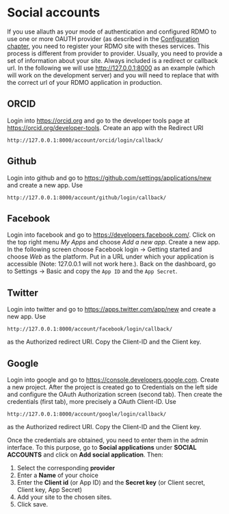 # Social accounts

If you use allauth as your mode of authentication and configured RDMO to use one or more OAUTH provider (as described in the [Configuration chapter](/configuration/authentication/allauth), you need to register your RDMO site with theses services. This process is different from provider to provider. Usually, you need to provide a set of information about your site. Always included is a redirect or callback url. In the following we will use http://127.0.0.1:8000 as an example (which will work on the development server) and you will need to replace that with the correct url of your RDMO application in production.

## ORCID
Login into <https://orcid.org> and go to the developer tools page at <https://orcid.org/developer-tools>. Create an app with the Redirect URI
```
http://127.0.0.1:8000/account/orcid/login/callback/
```

## Github
Login into github and go to <https://github.com/settings/applications/new> and create a new app. Use
```
http://127.0.0.1:8000/account/github/login/callback/
```

## Facebook
Login into facebook and go to <https://developers.facebook.com/>. Click on the top right menu *My Apps* and choose *Add a new app*. Create a new app. In the following screen choose Facebook login -> Getting started and choose *Web* as the platform. Put in a URL under which your application is accessible (Note: 127.0.0.1 will not work here.). Back on the dashboard, go to Settings -> Basic and copy the `App ID` and the `App Secret`.


## Twitter
Login into twitter and go to <https://apps.twitter.com/app/new> and create a new app. Use
```
http://127.0.0.1:8000/account/facebook/login/callback/
```
as the Authorized redirect URI. Copy the Client-ID and the Client key.

## Google
Login into google and go to <https://console.developers.google.com>. Create a new project. After the project is created go to Credentials on the left side and configure the OAuth Authorization screen (second tab). Then create the credentials (first tab), more precisely a OAuth Client-ID. Use
```
http://127.0.0.1:8000/account/google/login/callback/
```
as the Authorized redirect URI. Copy the Client-ID and the Client key.

Once the credentials are obtained, you need to enter them in the admin interface. To this purpose, go to **Social applications** under **SOCIAL ACCOUNTS** and click on **Add social application**. Then:

1. Select the corresponding **provider**
1. Enter a **Name** of your choice
1. Enter the **Client id** (or App ID) and the **Secret key** (or Client secret, Client key, App Secret)
1. Add your site to the chosen sites.
1. Click save.

